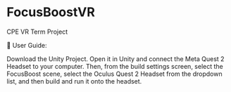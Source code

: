# FocusBoostVR
CPE VR Term Project


📌 User Guide:

Download the Unity Project. Open it in Unity and connect the Meta Quest 2 Headset to your computer. Then, from the build settings screen, select the FocusBoost scene, select the Oculus Quest 2 Headset from the dropdown list, and then build and run it onto the headset.
